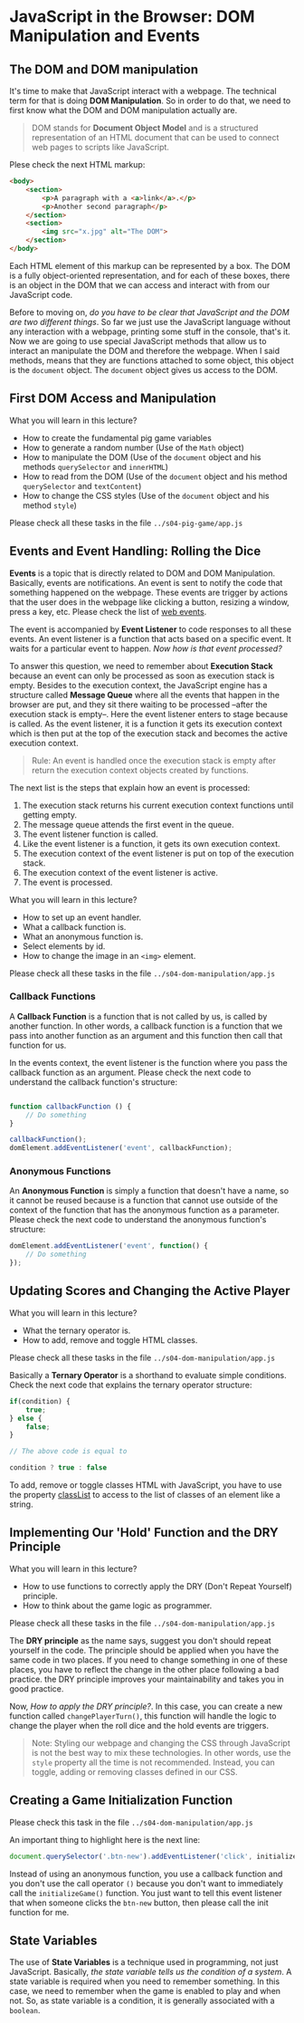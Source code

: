 JavaScript in the Browser: DOM Manipulation and Events
======================================================

The DOM and DOM manipulation
----------------------------

It's time to make that JavaScript interact with a webpage. The technical term for that is doing **DOM Manipulation**. So in order to do that, we need to first know what the DOM and DOM manipulation actually are.

> DOM stands for **Document Object Model** and is a structured representation of an HTML document that can be used to connect web pages to scripts like JavaScript.

Plese check the next HTML markup:

```html
<body>
    <section>
        <p>A paragraph with a <a>link</a>.</p>
        <p>Another second paragraph</p>
    </section>
    <section>
        <img src="x.jpg" alt="The DOM">
    </section>
</body>
```

Each HTML element of this markup can be represented by a box. The DOM is a fully object-oriented representation, and for each of these boxes, there is an object in the DOM that we can access and interact with from our JavaScript code.

Before to moving on, _do you have to be clear that JavaScript and the DOM are two different things_. So far we just use the JavaScript language without any interaction with a webpage, printing some stuff in the console, that's it. Now we are going to use special JavaScript methods that allow us to interact an manipulate the DOM and therefore the webpage. When I said methods, means that they are functions attached to some object, this object is the `document` object. The `document` object gives us access to the DOM.

First DOM Access and Manipulation
---------------------------------

What you will learn in this lecture?

- How to create the fundamental pig game variables
- How to generate a random number (Use of the `Math` object)
- How to manipulate the DOM (Use of the `document` object and his methods `querySelector` and `innerHTML`)
- How to read from the DOM  (Use of the `document` object and his method `querySelector` and `textContent`)
- How to change the CSS styles  (Use of the `document` object and his method `style`)

Please check all these tasks in the file `../s04-pig-game/app.js`

Events and Event Handling: Rolling the Dice
-------------------------------------------

**Events** is a topic that is directly related to DOM and DOM Manipulation. Basically, events are notifications. An event is sent to notify the code that something happened on the webpage. These events are trigger by actions that the user does in the webpage like clicking a button, resizing a window, press a key, etc. Please check the list of [web events](https://developer.mozilla.org/en-US/docs/Web/Events).

The event is accompanied by **Event Listener** to code responses to all these events. An event listener is a function that acts based on a specific event. It waits for a particular event to happen. _Now how is that event processed?_

To answer this question, we need to remember about **Execution Stack** because an event can only be processed as soon as execution stack is empty. Besides to the execution context, the JavaScript engine has a structure called **Message Queue** where all the events that happen in the browser are put, and they sit there waiting to be processed –after the execution stack is empty–. Here the event listener enters to stage because is called. As the event listener, it is a function it gets its execution context which is then put at the top of the execution stack and becomes the active execution context.

> Rule: An event is handled once the execution stack is empty after return the execution context objects created by functions.

The next list is the steps that explain how an event is processed:

1. The execution stack returns his current execution context functions until getting empty.
2. The message queue attends the first event in the queue.
3. The event listener function is called.
4. Like the event listener is a function, it gets its own execution context.
5. The execution context of the event listener is put on top of the execution stack.
6. The execution context of the event listener is active.
7. The event is processed.

What you will learn in this lecture?

- How to set up an event handler.
- What a callback function is.
- What an anonymous function is.
- Select elements by id.
- How to change the image in an `<img>` element.

Please check all these tasks in the file `../s04-dom-manipulation/app.js`

### Callback Functions

A **Callback Function** is a function that is not called by us, is called by another function. In other words, a callback function is a function that we pass into another function as an argument and this function then call that function for us.

In the events context, the event listener is the function where you pass the callback function as an argument. Please check the next code to understand the callback function's structure:

```javascript

function callbackFunction () {
    // Do something
}

callbackFunction();
domElement.addEventListener('event', callbackFunction);

```

### Anonymous Functions

An **Anonymous Function** is simply a function that doesn't have a name, so it cannot be reused because is a function that cannot use outside of the context of the function that has the anonymous function as a parameter. Please check the next code to understand the anonymous function's structure:

```javascript
domElement.addEventListener('event', function() {
    // Do something
});

```

Updating Scores and Changing the Active Player
----------------------------------------------

What you will learn in this lecture?

- What the ternary operator is.
- How to add, remove and toggle HTML classes.

Please check all these tasks in the file `../s04-dom-manipulation/app.js`

Basically a **Ternary Operator** is a shorthand to evaluate simple conditions. Check the next code that explains the ternary operator structure:

```javascript
if(condition) {
    true;
} else {
    false;
}

// The above code is equal to

condition ? true : false
```

To add, remove or toggle classes HTML with JavaScript, you have to use the property [classList](https://developer.mozilla.org/es/docs/Web/API/Element/classList) to access to the list of classes of an element like a string.

Implementing Our 'Hold' Function and the DRY Principle
------------------------------------------------------

What you will learn in this lecture?

- How to use functions to correctly apply the DRY (Don't Repeat Yourself) principle.
- How to think about the game logic as programmer.

Please check all these tasks in the file `../s04-dom-manipulation/app.js`

The **DRY principle** as the name says, suggest you don't should repeat yourself in the code. The principle should be applied when you have the same code in two places. If you need to change something in one of these places, you have to reflect the change in the other place following a bad practice. the DRY principle improves your maintainability and takes you in good practice.

Now, _How to apply the DRY principle?_. In this case, you can create a new function called `changePlayerTurn()`, this function will handle the logic to change the player when the roll dice and the hold events are triggers.

> Note: Styling our webpage and changing the CSS through JavaScript is not the best way to mix these technologies. In other words, use the `style` property all the time is not recommended. Instead, you can toggle, adding or removing classes defined in our CSS.

Creating a Game Initialization Function
---------------------------------------

Please check this task in the file `../s04-dom-manipulation/app.js`

An important thing to highlight here is the next line:

```javascript
document.querySelector('.btn-new').addEventListener('click', initializeGame);
```

Instead of using an anonymous function, you use a callback function and you don't use the call operator `()` because you don't want to immediately call the `initializeGame()` function. You just want to tell this event listener that when someone clicks the `btn-new` button, then please call the init function for me.

State Variables
---------------

The use of **State Variables** is a technique used in programming, not just JavaScript. Basically, _the state variable tells us the condition of a system_. A state variable is required when you need to remember something. In this case, we need to remember when the game is enabled to play and when not. So, as state variable is a condition, it is generally associated with a `boolean`.